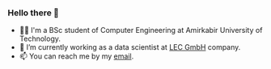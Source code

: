 ### Hello there 👋

<!--
**zahrasalarian/zahrasalarian** is a ✨ _special_ ✨ repository because its `README.md` (this file) appears on your GitHub profile.

Here are some ideas to get you started:
- 👯 I’m looking to collaborate on ...
- 🤔 I’m looking for help with ...
- 💬 Ask me about ...
- 😄 Pronouns: ...
- ⚡ Fun fact: ...
-->

- 👩‍🎓 I'm a BSc student of Computer Engineering at Amirkabir University of Technology.
- 🌱 I’m currently working as a data scientist at [LEC GmbH](https://www.lec.at/?lang=en) company.
- 📫 You can reach me by my [email](zasalarian2000@gmail.com).
